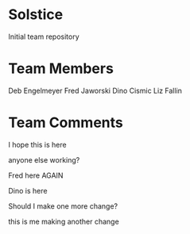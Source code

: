 # Solstice
Initial team repository
# Team Members
Deb Engelmeyer
Fred Jaworski
Dino Cismic
Liz Fallin

# Team Comments

I hope this is here 

anyone else working?

Fred here AGAIN

Dino is here

Should I make one more change?

this is me making another change 